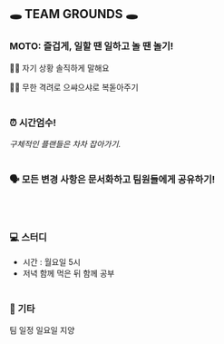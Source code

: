 ## 🕳️ TEAM GROUNDS️ ️🕳️
### MOTO: 즐겁게, 일할 땐 일하고 놀 땐 놀기!

☝🏻 자기 상황 솔직하게 말해요

☝🏻 무한 격려로 으쌰으샤로 복돋아주기
<br/><br/>


###  ⏰ **시간엄수!**
_구체적인 플랜들은 차차 잡아가기.
<br/><br/>_

### 🗣️  **모든 변경 사항은 문서화하고 팀원들에게 공유하기!**
<br/></br>

### 💻 **스터디**
- 시간 : 월요일 5시
- 저녁 함께 먹은 뒤 함께 공부
</br></br>

### 🐸 기타
팀 일정 일요일 지양